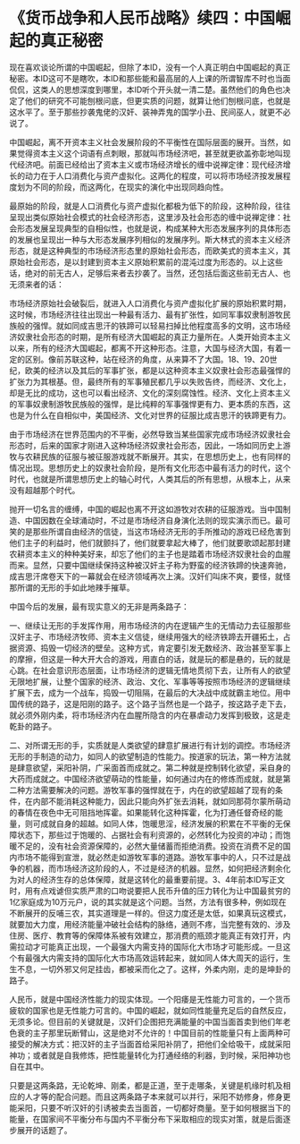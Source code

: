 《货币战争和人民币战略》续四：中国崛起的真正秘密
====



现在喜欢谈论所谓的中国崛起，但除了本ID，没有一个人真正明白中国崛起的真正秘密。本ID这可不是瞎吹，本ID和那些能和最高层的人上课的所谓智库不时也当面侃侃，这类人的思想深度到哪里，本ID听个开头就一清二楚。虽然他们的角色也决定了他们的研究不可能刨根问底，但更实质的问题，就算让他们刨根问底，也就是这水平了。至于那些抄袭鬼佬的汉奸、装神弄鬼的国学小丑、民间巫人，就更不必说了。

中国崛起，离不开资本主义社会发展阶段的不平衡性在国际层面的展开。当然，如果觉得资本主义这个词语有点刺眼，那就叫市场经济吧，甚至就更欲盖弥彰地叫现代经济吧。前面已经给出了资本主义或市场经济增长的缠中说禅定律：现代经济增长的动力在于人口消费化与资产虚拟化。这两化的程度，可以将市场经济按发展程度划为不同的阶段，而这两化，在现实的演化中出现同趋向性。

最原始的阶段，就是人口消费化与资产虚拟化都极为低下的阶段，这种阶段，往往呈现出类似原始社会模式的社会经济形态，这里涉及社会形态的缠中说禅定律：社会形态发展呈现典型的自相似性，也就是说，构成某种大形态发展序列的具体形态的发展也呈现出一种与大形态发展序列相似的发展序列。斯大林式的资本主义经济形态，就是这种典型的市场经济形态里的原始社会形态，而欧美式的资本主义，其原始社会形态，是以封建到资本主义原始积累前的混沌过度为形态的。以上这些话，绝对的前无古人，足够后来者去抄袭了。当然，还包括后面这些前无古人、也无须来者的话：

市场经济原始社会破裂后，就进入人口消费化与资产虚拟化扩展的原始积累时期，这时候，市场经济往往出现出一种最有活力、最有扩张性，如同军事奴隶制游牧民族般的强悍。就如同成吉思汗的铁蹄可以轻易扫掉比他程度高多的文明，这市场经济奴隶社会形态的时期，是所有经济大国崛起的真正力量所在。人类开始资本主义以来，所有的经济大国崛起，都离不开这种形态。注意，大国与经济大国，有着一定的区别。像前苏联这种，站在经济的角度，从来算不了大国。18、19、20世纪，欧美的经济以及其后的军事扩张，都是以这种资本主义奴隶社会形态最强悍的扩张力为其根基。但，最终所有的军事殖民都几乎以失败告终，而经济、文化上，却是无比的成功，这也可以看出经济、文化的深刻腐蚀性。经济、文化上资本主义的军事奴隶制游牧民族般的强悍，是比纯粹的军事强悍更有力、更本质的东西，这也是为什么在自相似中，美国经济、文化对世界的征服比成吉思汗的铁蹄更有力。

由于市场经济在世界范围内的不平衡，必然导致当某些国家完成市场经济奴隶社会形态时，后来的国家才刚进入这种场经济奴隶社会形态，因此，一场如同历史上游牧与农耕民族的征服与被征服游戏就不断展开。其实，在思想历史上，也有同样的情况出现。思想历史上的奴隶社会阶段，是所有文化形态中最有活力的时代，这个时代，也就是所谓思想历史上的轴心时代，人类其后的所有思想，从根本上，从来没有超越那个时代。

抛开一切名言的缠缚，中国的崛起也离不开这如游牧对农耕的征服游戏。当中国制造、中国因数在全球涌动时，不过是市场经济自身演化法则的现实演示而已。最可笑的是那些所谓自由经济的信徒，当这市场经济无形的手所推动的游戏已经危害到他们主子的利益时，他们就颤抖了，他们就要拿起大棒了，他们就要歌颂起那封建农耕资本主义的种种美好来，却忘了他们的主子也是踏着市场经济奴隶社会的血腥而来。显然，只要中国继续保持这种被汉奸主子称为野蛮的经济铁蹄的快速奔驰，成吉思汗席卷天下的一幕就会在经济领域再次上演。汉奸们叫床不爽，要怪，就怪那所谓的无形的手如此地辣手摧草。

中国今后的发展，最有现实意义的无非是两条路子：

一、继续让无形的手发挥作用，用市场经济的内在逻辑产生的无情动力去征服那些汉奸主子、市场经济牧师、资本主义信徒，继续用强大的经济铁蹄去开疆拓土，占据资源、捣毁一切经济的壁垒。这种方式，肯定要引发无数经济、政治甚至军事上的摩擦，但这是一种大开大合的游戏，用直白的话，就是玩的都是悬的，玩的就是心跳。在社会意识形态层面，让市场经济的逻辑无情地贯彻下去，让所有人的欲望无限地扩展，让整个国家的经济、政治、文化、军事等等按照市场经济的逻辑继续扩展下去，成为一个战车，捣毁一切阻隔，在最后的大决战中成就霸主地位。用中国传统的路子，这是阳刚的路子。这个路子当然也是一个路子，按这路子走下去，就必须外刚内柔，将市场经济内在血腥所隐含的内在暴虐动力发挥到极致，这是走乾卦的路子。

二、对所谓无形的手，实质就是人类欲望的肆意扩展进行有计划的调控。市场经济无形的手制造的动力，如同人的欲望制造的性能力。按道家的玩法，第一种方法就是肆意欲望，采阳补阴，广采面首而成就之。第二种就是控制转化欲望，采自身的大药而成就之。中国经济欲望萌动的性能量，如何通过内在的修炼而成就，就是第二种方法需要解决的问题。游牧军事的强悍就在于，内在的欲望超越了现有的条件，在内部不能消耗这种能力，因此只能向外扩张去消耗，就如同那荷尔蒙所萌动的春情在夜色中无可阻挡地挥霍。如果能转化这种挥霍，化为打通任督奇经的能量，则可成就自身的超越。如同人体，饱暖思淫，经济发展的积累在不平衡的无保障状态下，那些过于饱暖的、占据社会有利资源的，必然转化为投资的冲动；而饱暖不足的，没有社会资源保障的，必然大量储蓄而拒绝消费。投资在消费不足的国内市场不能得到宣泄，就必然走如游牧军事的道路。游牧军事中的人，只不过是战争的机器，而市场经济这阶段的人，不过是经济的机器。显然，如何把经济剩余化为对人的经济生存的总体保障，就是这转化的最重要前提。3、4年前本ID写正文时，用有点戏谑但实质严肃的口吻说要把人民币升值的压力转化为让中国最贫穷的1亿家庭成为10万元户，说的其实就是这个问题。当然，方法有很多种，例如现在不断展开的反哺三农，其实道理是一样的。但这力度还是太低，如果真玩这模式，就要加大力度，用经济能量冲破社会结构的脉络，通则不疼，当完整有效的、涉及住房、医疗、教育等的保障体系被有效建立，那消费的瓶颈才能真正有效打开，内需拉动才可能真正出现，一个最强大内需支持的国际化大市场才可能形成。一旦这个有最强大内需支持的国际化大市场高效运转起来，就如同人体大周天的运行，生生不息，一切外邪又何足挂齿，都被采而化之了。这样，外柔内刚，走的是坤卦的路子。

人民币，就是中国经济性能力的现实体现。一个阳痿是无性能力可言的，一个货币疲软的国家也是无性能力可言的。中国的崛起，就如同性能量充足后的自然反应，无须多论。但目前的关键就是，汉奸们企图把充满能量的中国当面首卖到他们年老色衰的主子那里玩断臂山，这是绝对不允许的！中国目前的性能量只有上面两种可接受的解决方式：把汉奸的主子当面首给采阳补阴了，把他们全给吸干，成就采阳神功；或者就是自我修炼，把性能量转化为打通经络的利器，到时候，采阳神功也自在其中。

只要是这两条路，无论乾坤、刚柔，都是正道，至于走哪条，关键是机缘时机及相应的人才等的配合问题。而且这两条路子本来就可以并行，采阳不妨修身，修身更能采阳，只要不听汉奸的引诱被卖去当面首，一切都好商量。至于如何根据当下的能量，在国家间不平衡分布与国内不平衡分布下采取相应的现实对策，就是后面逐步展开的话题了。
